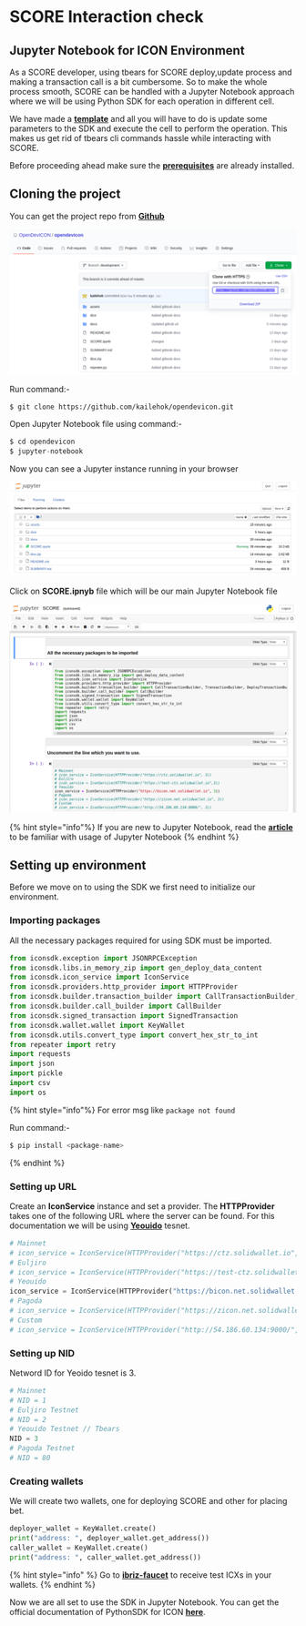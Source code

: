 # SCORE Interaction check

## Jupyter Notebook for ICON Environment

As a SCORE developer, using tbears for SCORE deploy,update process and making a transaction call is a bit cumbersome. So to make the whole process smooth, SCORE can be handled with a Jupyter Notebook approach where we will be using Python SDK for each operation in different cell.

We have made a [**template**](https://github.com/kailehok/opendevicon/blob/master/SCORE.ipynb) and all you will have to do is update some parameters to the SDK and execute the cell to perform the operation. This makes us get rid of tbears cli commands hassle while interacting with SCORE.

Before proceeding ahead make sure the [**prerequisites**](prerequisites.md) are already installed.

## Cloning the project

You can get the project repo from [**Github**](https://github.com/kailehok/opendevicon)

![](../assets/github.png)

Run command:-

```p![](../assets/github.png)y
$ git clone https://github.com/kailehok/opendevicon.git
```

Open Jupyter Notebook file using command:-

```py
$ cd opendevicon
$ jupyter-notebook
```

Now you can see a Jupyter instance running in your browser

![](../assets/check.png)

Click on **SCORE.ipnyb** file which will be our main Jupyter Notebook file

![](../assets/check2.png)

{% hint style="info"%}
If you are new to Jupyter Notebook, read the [**article**](https://www.codecademy.com/articles/how-to-use-jupyter-notebooks) to be familiar with usage of Jupyter Notebook
{% endhint %}

## Setting up environment

Before we move on to using the SDK we first need to initialize our environment.

### Importing packages

All the necessary packages required for using SDK must be imported.

```py
from iconsdk.exception import JSONRPCException
from iconsdk.libs.in_memory_zip import gen_deploy_data_content
from iconsdk.icon_service import IconService
from iconsdk.providers.http_provider import HTTPProvider
from iconsdk.builder.transaction_builder import CallTransactionBuilder, TransactionBuilder, DeployTransactionBuilder
from iconsdk.builder.call_builder import CallBuilder
from iconsdk.signed_transaction import SignedTransaction
from iconsdk.wallet.wallet import KeyWallet
from iconsdk.utils.convert_type import convert_hex_str_to_int
from repeater import retry
import requests
import json
import pickle
import csv
import os
```

{% hint style="info"%}
For error msg like `package not found`

Run command:-

```py
$ pip install <package-name>
```

{% endhint %}

### Setting up URL

Create an **IconService** instance and set a provider. The **HTTPProvider** takes one of the following URL where the server can be found. For this documentation we will be using [**Yeouido**](https://bicon.tracker.solidwallet.io/) tesnet.

```py
# Mainnet
# icon_service = IconService(HTTPProvider("https://ctz.solidwallet.io", 3))
# Euljiro
# icon_service = IconService(HTTPProvider("https://test-ctz.solidwallet.io",3))
# Yeouido
icon_service = IconService(HTTPProvider("https://bicon.net.solidwallet.io", 3))
# Pagoda
# icon_service = IconService(HTTPProvider("https://zicon.net.solidwallet.io", 3))
# Custom
# icon_service = IconService(HTTPProvider("http://54.186.60.134:9000/", 3))
```

### Setting up NID

Netword ID for Yeoido tesnet is 3.

```py
# Mainnet
# NID = 1
# Euljiro Testnet
# NID = 2
# Yeouido Testnet // Tbears
NID = 3
# Pagoda Testnet
# NID = 80
```

### Creating wallets

We will create two wallets, one for deploying SCORE and other for placing bet.

```py
deployer_wallet = KeyWallet.create()
print("address: ", deployer_wallet.get_address())
caller_wallet = KeyWallet.create()
print("address: ", caller_wallet.get_address())
```

{% hint style="info" %}
Go to [**ibriz-faucet**](https://icon-faucet.ibriz.ai/) to receive test ICXs in your wallets.
{% endhint %}

Now we are all set to use the SDK in Jupyter Notebook. You can get the official documentation of PythonSDK for ICON [**here**](https://www.icondev.io/docs/python-sdk).
